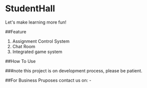 # StudentHall
Let's make learning more fun!

##Feature
1. Assignment Control System
2. Chat Room
3. Integrated game system

##How To Use

###note
this project is on development process, please be patient.

##For Business Pruposes
contact us on: -